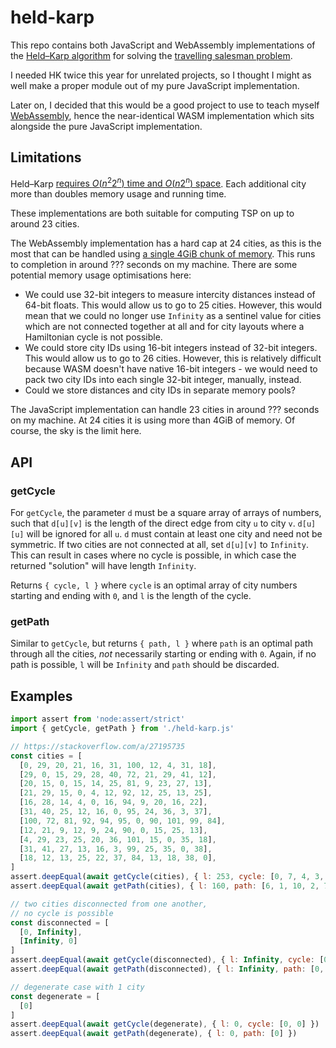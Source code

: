 # held-karp

This repo contains both JavaScript and WebAssembly implementations of the [Held–Karp algorithm](https://en.wikipedia.org/wiki/Held%E2%80%93Karp_algorithm) for solving the [travelling salesman problem](https://en.wikipedia.org/wiki/Traveling_salesman_problem).

I needed HK twice this year for unrelated projects, so I thought I might as well make a proper module out of my pure JavaScript implementation.

Later on, I decided that this would be a good project to use to teach myself [WebAssembly](https://developer.mozilla.org/en-US/docs/WebAssembly), hence the near-identical WASM implementation which sits alongside the pure JavaScript implementation.

## Limitations

Held–Karp [requires *O*(*n*<sup>2</sup>2<sup>*n*</sup>) time and *O*(*n*2<sup>*n*</sup>) space](https://en.wikipedia.org/wiki/Held%E2%80%93Karp_algorithm#Algorithmic_complexity). Each additional city more than doubles memory usage and running time.

These implementations are both suitable for computing TSP on up to around 23 cities.

The WebAssembly implementation has a hard cap at 24 cities, as this is the most that can be handled using [a single 4GiB chunk of memory](https://developer.mozilla.org/en-US/docs/WebAssembly/JavaScript_interface/Memory/Memory#:~:text=Wasm%20currently%20only%20allows%2032%2Dbit%20addressing). This runs to completion in around ??? seconds on my machine. There are some potential memory usage optimisations here:

* We could use 32-bit integers to measure intercity distances instead of 64-bit floats. This would allow us to go to 25 cities. However, this would mean that we could no longer use `Infinity` as a sentinel value for cities which are not connected together at all and for city layouts where a Hamiltonian cycle is not possible.
* We could store city IDs using 16-bit integers instead of 32-bit integers. This would allow us to go to 26 cities. However, this is relatively difficult because WASM doesn't have native 16-bit integers - we would need to pack two city IDs into each single 32-bit integer, manually, instead.
* Could we store distances and city IDs in separate memory pools?

The JavaScript implementation can handle 23 cities in around ??? seconds on my machine. At 24 cities it is using more than 4GiB of memory. Of course, the sky is the limit here.

## API

### getCycle

For `getCycle`, the parameter `d` must be a square array of arrays of numbers, such that `d[u][v]` is the length of the direct edge from city `u` to city `v`. `d[u][u]` will be ignored for all `u`. `d` must contain at least one city and need not be symmetric. If two cities are not connected at all, set `d[u][v]` to `Infinity`. This can result in cases where no cycle is possible, in which case the returned "solution" will have length `Infinity`.

Returns `{ cycle, l }` where `cycle` is an optimal array of city numbers starting and ending with `0`, and `l` is the length of the cycle.

### getPath

Similar to `getCycle`, but returns `{ path, l }` where `path` is an optimal path through all the cities, *not* necessarily starting or ending with `0`. Again, if no path is possible, `l` will be `Infinity` and `path` should be discarded.

## Examples

```js
import assert from 'node:assert/strict'
import { getCycle, getPath } from './held-karp.js'

// https://stackoverflow.com/a/27195735
const cities = [
  [0, 29, 20, 21, 16, 31, 100, 12, 4, 31, 18],
  [29, 0, 15, 29, 28, 40, 72, 21, 29, 41, 12],
  [20, 15, 0, 15, 14, 25, 81, 9, 23, 27, 13],
  [21, 29, 15, 0, 4, 12, 92, 12, 25, 13, 25],
  [16, 28, 14, 4, 0, 16, 94, 9, 20, 16, 22],
  [31, 40, 25, 12, 16, 0, 95, 24, 36, 3, 37],
  [100, 72, 81, 92, 94, 95, 0, 90, 101, 99, 84],
  [12, 21, 9, 12, 9, 24, 90, 0, 15, 25, 13],
  [4, 29, 23, 25, 20, 36, 101, 15, 0, 35, 18],
  [31, 41, 27, 13, 16, 3, 99, 25, 35, 0, 38],
  [18, 12, 13, 25, 22, 37, 84, 13, 18, 38, 0],
]
assert.deepEqual(await getCycle(cities), { l: 253, cycle: [0, 7, 4, 3, 9, 5, 2, 6, 1, 10, 8, 0] })
assert.deepEqual(await getPath(cities), { l: 160, path: [6, 1, 10, 2, 7, 8, 0, 4, 3, 5, 9] })

// two cities disconnected from one another,
// no cycle is possible
const disconnected = [
  [0, Infinity],
  [Infinity, 0]
]
assert.deepEqual(await getCycle(disconnected), { l: Infinity, cycle: [0, 1, 0] })
assert.deepEqual(await getPath(disconnected), { l: Infinity, path: [0, 1] })

// degenerate case with 1 city
const degenerate = [
  [0]
]
assert.deepEqual(await getCycle(degenerate), { l: 0, cycle: [0, 0] })
assert.deepEqual(await getPath(degenerate), { l: 0, path: [0] })
```
